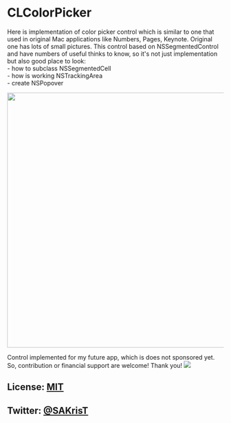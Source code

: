 CLColorPicker
=============

Here is implementation of color picker control which is similar to one that used in original Mac applications like Numbers, Pages, Keynote. Original one has lots of small pictures.
This control based on NSSegmentedControl and have numbers of useful thinks to know, so it's not just implementation but also good place to look:<br/>
	- how to subclass NSSegmentedCell<br/>
	- how is working NSTrackingArea<br/>
	- create NSPopover<br/>


<img src="https://github.com/sakrist/CLColorPicker/blob/master/ScreenShot.png" width="592">




<br>

Control implemented for my future app, which is does not sponsored yet. So, contribution or financial support are welcome! Thank you!
<a href="https://www.paypal.com/cgi-bin/webscr?cmd=_s-xclick&hosted_button_id=B4VMLFZ986FNW">
<img src="https://www.paypalobjects.com/en_US/i/btn/btn_donate_SM.gif" border="0" name="submit"/>
</a>

License: [MIT](http://opensource.org/licenses/MIT)
--

Twitter: [@SAKrisT](https://twitter.com/SAKrisT)
--
